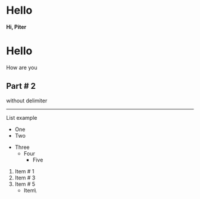 # Hello
**Hi, Piter**
# Hello
How are you

## Part # 2
without delimiter

---
List example
* One
* Two
+ Three
  * Four
    * Five

1. Item # 1
3. Item # 3
4. Item # 5
   * Item\

   
